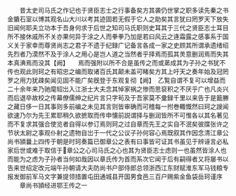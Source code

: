 <!-- { "loadSidebar": true } -->
　　昔太史司马氏之作记也于贤臣志士之行事备矣方其袭仍世掌之职多读先秦之书金鐀石室以博其观名山大川以考其迹固若无假于它人之助矣其言犹曰罔罗天下放失旧闻何耶夫立功本于吾身何求于后世之知司马氏职则史耳其于三代之贤臣志士耳目所不接休戚所不关亦果何异于涂之人而拳拳乃加是若曰风云之逄霜露之感事系于国义关于家幸而尊贤尚志之君子不遗于纪録广记备言各成一家之史顾其所谓承遗绪绍先烈者乃漠然不及于涂人之用心是岂人道之当然者乎择焉而孤其羙意删润焉而失其本真淟焉而没其【阙】　　焉而强附以所不合是虽传之而或苐成其为子孙之书犹不传也观此则珂之有昭忠之编而取诸百氏其颠未盖可睹矣方其上吁天之奏年始及冠罔罗之用力犹疎矣闻见固不能广矣旣登于东观复彻【阙】　乙覧自谓不复可以增益而二十余年来乃驰麾轺岀入江浙士大夫念其悼家祸之惨而思裒积之不厌乎广也凡炎兴而后退卒故校之传幕僚儒绅之纪片言只字茍及于吾家莫不彚録千里以来告于是籖幐之藏日侈一日其事则多前编之未见其言则皆审确而可稽每一拊巻輙慨然曰珂之謏闻欲速乃尔为先王累耶稍久欲摭取而传申懐前説谓择与删润皆所不可惟各以其名著见而不复求其强合使览者自得以参订焉则珂之过自章而先王之实自不泯矣彼牒张许之节状太尉之事观仆射之遗物自岀于一代之公议子孙何容心焉既叙其作因念清江章公尚书頴曩上四传于朝是时珂奏篇已御章公之表有曰事皆可证其书虽见于辨诬言必私家后世或难于取信于章公之心司马氏之心也其为贤臣志士虑则一也虽然皆涂人也而能为之虑为子孙者当何如哉因以章氏传为首而系次它闻于后有嗣得者又将屡书以告来世绍定改元端午孙朝请大夫防尚书户部侍郎总领浙西江东财赋淮东军马钱粮专报发御前军马文字兼提领措置屯田通城县开国男食邑三百户赐紫金鱼袋岳珂谨序
　　章尚书頴经进鄂王传之一
